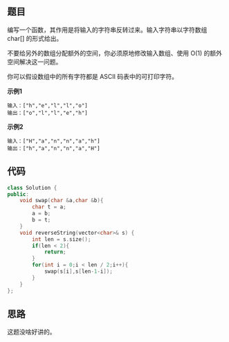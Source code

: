 ## 题目
编写一个函数，其作用是将输入的字符串反转过来。输入字符串以字符数组 char[] 的形式给出。

不要给另外的数组分配额外的空间，你必须原地修改输入数组、使用 O(1) 的额外空间解决这一问题。

你可以假设数组中的所有字符都是 ASCII 码表中的可打印字符。

**示例1**
```
输入：["h","e","l","l","o"]
输出：["o","l","l","e","h"]
```

**示例2**
```
输入：["H","a","n","n","a","h"]
输出：["h","a","n","n","a","H"]
```

## 代码
```C++
class Solution {
public:
    void swap(char &a,char &b){
        char t = a;
        a = b;
        b = t;
    }
    void reverseString(vector<char>& s) {
        int len = s.size();
        if(len < 2){
            return;
        }
        for(int i = 0;i < len / 2;i++){
            swap(s[i],s[len-1-i]);
        }
    }
};
```
## 思路

这题没啥好讲的。